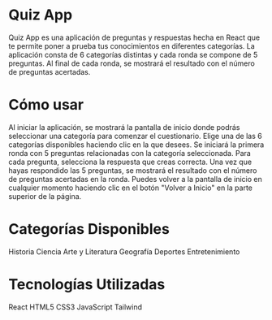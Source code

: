 # Quiz App

Quiz App es una aplicación de preguntas y respuestas hecha en React que te permite poner a prueba tus conocimientos en diferentes categorías. La aplicación consta de 6 categorías distintas y cada ronda se compone de 5 preguntas. Al final de cada ronda, se mostrará el resultado con el número de preguntas acertadas.

# Cómo usar

Al iniciar la aplicación, se mostrará la pantalla de inicio donde podrás seleccionar una categoría para comenzar el cuestionario.
Elige una de las 6 categorías disponibles haciendo clic en la que desees.
Se iniciará la primera ronda con 5 preguntas relacionadas con la categoría seleccionada.
Para cada pregunta, selecciona la respuesta que creas correcta.
Una vez que hayas respondido las 5 preguntas, se mostrará el resultado con el número de preguntas acertadas en la ronda.
Puedes volver a la pantalla de inicio en cualquier momento haciendo clic en el botón "Volver a Inicio" en la parte superior de la página.

# Categorías Disponibles
Historia
Ciencia
Arte y Literatura
Geografía
Deportes
Entretenimiento

# Tecnologías Utilizadas
React
HTML5
CSS3
JavaScript
Tailwind

